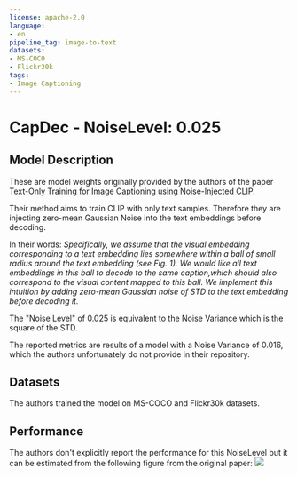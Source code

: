 ```yaml
---
license: apache-2.0
language:
- en
pipeline_tag: image-to-text
datasets:
- MS-COCO
- Flickr30k
tags:
- Image Captioning
---
```


# CapDec - NoiseLevel: 0.025

## Model Description

These are model weights originally provided by the authors of the paper [Text-Only Training for Image Captioning using Noise-Injected CLIP](https://arxiv.org/pdf/2211.00575.pdf).

Their method aims to train CLIP with only text samples. Therefore they are injecting zero-mean Gaussian Noise into the text embeddings before decoding.

In their words:
*Specifically, we assume that the visual embedding corresponding to a text embedding 
lies somewhere within a ball of small radius around the text embedding (see Fig. 1). 
We would like all text embeddings in this ball to decode to the same caption,which should 
also correspond to the visual content mapped to this ball. We implement this intuition by 
adding zero-mean Gaussian noise of STD to the text embedding before decoding it.*

The "Noise Level" of 0.025 is equivalent to the Noise Variance which is the square of the STD.

The reported metrics are results of a model with a Noise Variance of 0.016, which the authors unfortunately do not provide in their repository. 

## Datasets
The authors trained the model on MS-COCO and Flickr30k datasets.

## Performance
The authors don't explicitly report the performance for this NoiseLevel but it can be estimated from the following figure from the original paper:
![](capdec_performance.png)
